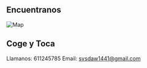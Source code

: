 Encuentranos
--------------

![Map](http://maps.google.com/maps/api/staticmap?center=Brooklyn+Bridge,New+York,NY&zoom=14&size=512x512&maptype=roadmap&markers=color:blue|label:S|40.702147,-74.015794&markers=color:green|label:G|40.711614,-74.012318&markers=color:red|label:C|40.718217,-73.998284&sensor=false)

Coge y Toca
------------

Llamanos: 611245785
Email: svsdaw1441@gmail.com